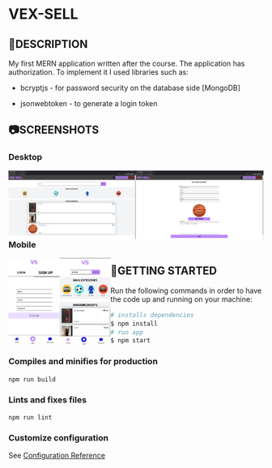 # **VEX-SELL**

## :scroll:DESCRIPTION

My first MERN application written after the course.
The application has authorization. To implement it I used libraries such as:

- bcryptjs - for password security on the database side [MongoDB]

- jsonwebtoken - to generate a login token  

## :camera:SCREENSHOTS

### Desktop

<img src='vexsell-announcements.png' width='50%' align='left'/><img src='vexsell-add.png' width='50%' align='right'/>

### Mobile

<img src='mobile-login.jpg' width='20%' align='left'/><img src='mobile-ann.jpg' width='20%' align='left'/>

## :checkered_flag:GETTING STARTED

Run the following commands in order to have the code up and running on your machine:

``` bash
# installs dependencies
$ npm install
# run app
$ npm start
```

### Compiles and minifies for production

```
npm run build
```

### Lints and fixes files

```
npm run lint
```

### Customize configuration

See [Configuration Reference](https://cli.vuejs.org/config/)


